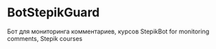 # BotStepikGuard
Бот для мониторинга комментариев, курсов StepikBot for monitoring comments, Stepik courses